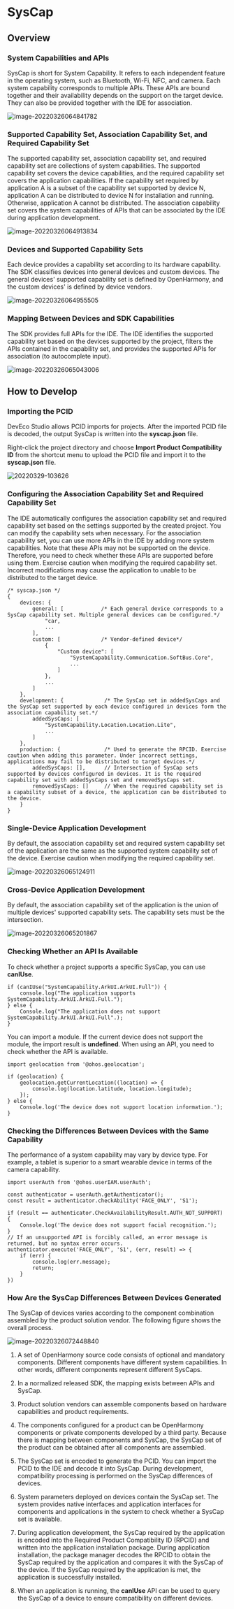 # SysCap

## Overview

### System Capabilities and APIs

SysCap is short for System Capability. It refers to each independent feature in the operating system, such as Bluetooth, Wi-Fi, NFC, and camera. Each system capability corresponds to multiple APIs. These APIs are bound together and their availability depends on the support on the target device. They can also be provided together with the IDE for association.

![image-20220326064841782](figures/image-20220326064841782.png)



### Supported Capability Set, Association Capability Set, and Required Capability Set

The supported capability set, association capability set, and required capability set are collections of system capabilities.
The supported capability set covers the device capabilities, and the required capability set covers the application capabilities. If the capability set required by application A is a subset of the capability set supported by device N, application A can be distributed to device N for installation and running. Otherwise, application A cannot be distributed.
The association capability set covers the system capabilities of APIs that can be associated by the IDE during application development.

![image-20220326064913834](figures/image-20220326064913834.png)



### Devices and Supported Capability Sets

Each device provides a capability set according to its hardware capability.
The SDK classifies devices into general devices and custom devices. The general devices' supported capability set is defined by OpenHarmony, and the custom devices' is defined by device vendors.

![image-20220326064955505](figures/image-20220326064955505.png)



### Mapping Between Devices and SDK Capabilities

The SDK provides full APIs for the IDE. The IDE identifies the supported capability set based on the devices supported by the project, filters the APIs contained in the capability set, and provides the supported APIs for association (to autocomplete input).

![image-20220326065043006](figures/image-20220326065043006.png)



## How to Develop

### Importing the PCID

DevEco Studio allows PCID imports for projects. After the imported PCID file is decoded, the output SysCap is written into the **syscap.json** file.

Right-click the project directory and choose **Import Product Compatibility ID** from the shortcut menu to upload the PCID file and import it to the **syscap.json** file.

![20220329-103626](figures/20220329-103626.gif)



### Configuring the Association Capability Set and Required Capability Set

The IDE automatically configures the association capability set and required capability set based on the settings supported by the created project. You can modify the capability sets when necessary.
For the association capability set, you can use more APIs in the IDE by adding more system capabilities. Note that these APIs may not be supported on the device. Therefore, you need to check whether these APIs are supported before using them.
Exercise caution when modifying the required capability set. Incorrect modifications may cause the application to unable to be distributed to the target device.

```
/* syscap.json */
{
	devices: {
		general: [            /* Each general device corresponds to a SysCap capability set. Multiple general devices can be configured.*/
			"car,
			...
		],
		custom: [             /* Vendor-defined device*/
			{
				"Custom device": [
					"SystemCapability.Communication.SoftBus.Core",
					...
				]
			},
			...
		]
	},
	development: {             /* The SysCap set in addedSysCaps and the SysCap set supported by each device configured in devices form the association capability set.*/
		addedSysCaps: [
			"SystemCapability.Location.Location.Lite",
			...
		]
	},
	production: {              /* Used to generate the RPCID. Exercise caution when adding this parameter. Under incorrect settings, applications may fail to be distributed to target devices.*/
		addedSysCaps: [],      // Intersection of SysCap sets supported by devices configured in devices. It is the required capability set with addedSysCaps set and removedSysCaps set.
		removedSysCaps: []     // When the required capability set is a capability subset of a device, the application can be distributed to the device.
	}
}
```



### Single-Device Application Development

By default, the association capability set and required system capability set of the application are the same as the supported system capability set of the device. Exercise caution when modifying the required capability set.

![image-20220326065124911](figures/image-20220326065124911.png)



### Cross-Device Application Development

By default, the association capability set of the application is the union of multiple devices' supported capability sets. The capability sets must be the intersection.

![image-20220326065201867](figures/image-20220326065201867.png)



### Checking Whether an API Is Available

To check whether a project supports a specific SysCap, you can use **canIUse**.

```
if (canIUse("SystemCapability.ArkUI.ArkUI.Full")) {
	console.log("The application supports SystemCapability.ArkUI.ArkUI.Full.");
} else {
	Console.log("The application does not support SystemCapability.ArkUI.ArkUI.Full".);
}
```

You can import a module. If the current device does not support the module, the import result is **undefined**. When using an API, you need to check whether the API is available.

```
import geolocation from '@ohos.geolocation';

if (geolocation) {
	geolocation.getCurrentLocation((location) => {
		console.log(location.latitude, location.longitude);
	});
} else {
	Console.log('The device does not support location information.');
}
```



### Checking the Differences Between Devices with the Same Capability

The performance of a system capability may vary by device type. For example, a tablet is superior to a smart wearable device in terms of the camera capability.

```
import userAuth from '@ohos.userIAM.userAuth';

const authenticator = userAuth.getAuthenticator();
const result = authenticator.checkAbility('FACE_ONLY', 'S1');

if (result == authenticator.CheckAvailabilityResult.AUTH_NOT_SUPPORT) {
	Console.log('The device does not support facial recognition.');
}
// If an unsupported API is forcibly called, an error message is returned, but no syntax error occurs.
authenticator.execute('FACE_ONLY', 'S1', (err, result) => {
	if (err) {
		console.log(err.message);
		return;
	}
})
```


### How Are the SysCap Differences Between Devices Generated

The SysCap of devices varies according to the component combination assembled by the product solution vendor. The following figure shows the overall process.

![image-20220326072448840](figures/image-20220326072448840.png)

1. A set of OpenHarmony source code consists of optional and mandatory components. Different components have different system capabilities. In other words, different components represent different SysCaps.

2. In a normalized released SDK, the mapping exists between APIs and SysCap.

3. Product solution vendors can assemble components based on hardware capabilities and product requirements.

4. The components configured for a product can be OpenHarmony components or private components developed by a third party. Because there is mapping between components and SysCap, the SysCap set of the product can be obtained after all components are assembled.

5. The SysCap set is encoded to generate the PCID. You can import the PCID to the IDE and decode it into SysCap. During development, compatibility processing is performed on the SysCap differences of devices.

6. System parameters deployed on devices contain the SysCap set. The system provides native interfaces and application interfaces for components and applications in the system to check whether a SysCap set is available.

7. During application development, the SysCap required by the application is encoded into the Required Product Compatibility ID (RPCID) and written into the application installation package. During application installation, the package manager decodes the RPCID to obtain the SysCap required by the application and compares it with the SysCap of the device. If the SysCap required by the application is met, the application is successfully installed.

8. When an application is running, the **canIUse** API can be used to query the SysCap of a device to ensure compatibility on different devices.
